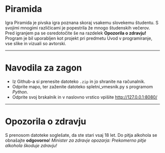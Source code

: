 # Piramida
Igra Piramida je pivska igra poznana skoraj vsakemu slovekemu študentu. S svojimi mnogimi različicami je popestrila že mnogo študenskih večerov. Pred igranjem pa se osredotočite še na razdelek **Opozorila o zdravju!**
Program je bil uporabljen kot projekt pri predmetu Uvod v programiranje, vse slike in vizuali so avtorski.

---

# Navodila za zagon
- Iz Github-a si prenesite datoteko `.zip` in jo shranite na računalnik.
- Odprite mapo, ter zaženite datoteko spletni_vmesnik.py s programom *Python*.
- Odprite svoj brskalnik in v naslovno vrstico vpišite http://127.0.0.1:8080/

---

# Opozorila o zdravju
S prenosom datoteke soglešate, da ste stari vsaj 18 let. Do pitja alkohola se obnašajte **odgovorno**!
*Minister za zdravje opozarja: Prekomerno pitje alkohola škoduje zdravju!*
